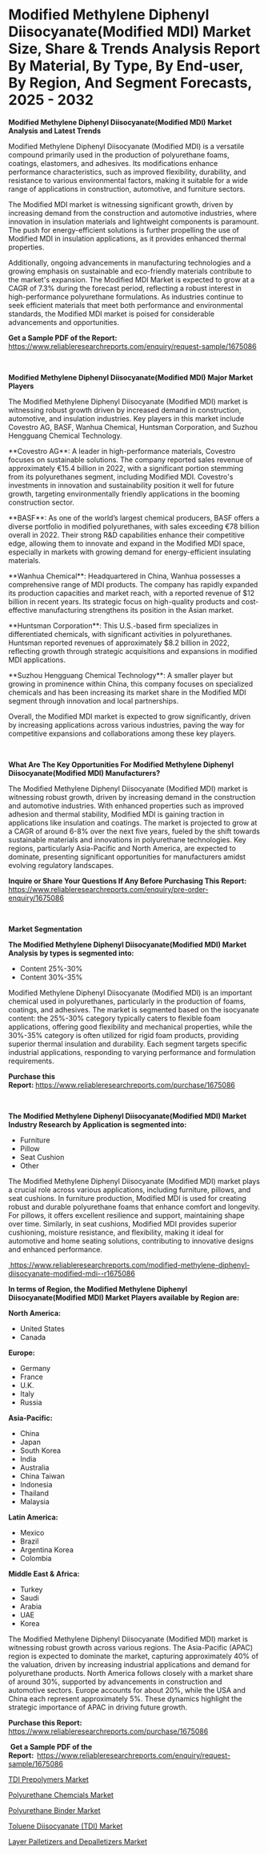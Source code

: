 <p><h1>Modified Methylene Diphenyl Diisocyanate(Modified MDI) Market Size, Share & Trends Analysis Report By Material, By Type, By End-user, By Region, And Segment Forecasts, 2025 - 2032</h1></p><p><strong>Modified Methylene Diphenyl Diisocyanate(Modified MDI) Market Analysis and Latest Trends</strong></p>
<p><p>Modified Methylene Diphenyl Diisocyanate (Modified MDI) is a versatile compound primarily used in the production of polyurethane foams, coatings, elastomers, and adhesives. Its modifications enhance performance characteristics, such as improved flexibility, durability, and resistance to various environmental factors, making it suitable for a wide range of applications in construction, automotive, and furniture sectors.</p><p>The Modified MDI market is witnessing significant growth, driven by increasing demand from the construction and automotive industries, where innovation in insulation materials and lightweight components is paramount. The push for energy-efficient solutions is further propelling the use of Modified MDI in insulation applications, as it provides enhanced thermal properties.</p><p>Additionally, ongoing advancements in manufacturing technologies and a growing emphasis on sustainable and eco-friendly materials contribute to the market's expansion. The Modified MDI Market is expected to grow at a CAGR of 7.3% during the forecast period, reflecting a robust interest in high-performance polyurethane formulations. As industries continue to seek efficient materials that meet both performance and environmental standards, the Modified MDI market is poised for considerable advancements and opportunities.</p></p>
<p><strong>Get a Sample PDF of the Report:&nbsp;</strong> <a href="https://www.reliableresearchreports.com/enquiry/request-sample/1675086?utm_campaign=24&utm_medium=2&utm_source=Github&utm_content=ia&utm_term=25032025&utm_id=modified-methylene-diphenyl-diisocyanatemodified-mdi">https://www.reliableresearchreports.com/enquiry/request-sample/1675086</a></p>
<p>&nbsp;</p>
<p><strong>Modified Methylene Diphenyl Diisocyanate(Modified MDI) Major Market Players</strong></p>
<p><p>The Modified Methylene Diphenyl Diisocyanate (Modified MDI) market is witnessing robust growth driven by increased demand in construction, automotive, and insulation industries. Key players in this market include Covestro AG, BASF, Wanhua Chemical, Huntsman Corporation, and Suzhou Hengguang Chemical Technology.</p><p>**Covestro AG**: A leader in high-performance materials, Covestro focuses on sustainable solutions. The company reported sales revenue of approximately €15.4 billion in 2022, with a significant portion stemming from its polyurethanes segment, including Modified MDI. Covestro's investments in innovation and sustainability position it well for future growth, targeting environmentally friendly applications in the booming construction sector.</p><p>**BASF**: As one of the world’s largest chemical producers, BASF offers a diverse portfolio in modified polyurethanes, with sales exceeding €78 billion overall in 2022. Their strong R&D capabilities enhance their competitive edge, allowing them to innovate and expand in the Modified MDI space, especially in markets with growing demand for energy-efficient insulating materials.</p><p>**Wanhua Chemical**: Headquartered in China, Wanhua possesses a comprehensive range of MDI products. The company has rapidly expanded its production capacities and market reach, with a reported revenue of $12 billion in recent years. Its strategic focus on high-quality products and cost-effective manufacturing strengthens its position in the Asian market.</p><p>**Huntsman Corporation**: This U.S.-based firm specializes in differentiated chemicals, with significant activities in polyurethanes. Huntsman reported revenues of approximately $8.2 billion in 2022, reflecting growth through strategic acquisitions and expansions in modified MDI applications.</p><p>**Suzhou Hengguang Chemical Technology**: A smaller player but growing in prominence within China, this company focuses on specialized chemicals and has been increasing its market share in the Modified MDI segment through innovation and local partnerships.</p><p>Overall, the Modified MDI market is expected to grow significantly, driven by increasing applications across various industries, paving the way for competitive expansions and collaborations among these key players.</p></p>
<p>&nbsp;</p>
<p><strong>What Are The Key Opportunities For Modified Methylene Diphenyl Diisocyanate(Modified MDI) Manufacturers?</strong></p>
<p><p>The Modified Methylene Diphenyl Diisocyanate (Modified MDI) market is witnessing robust growth, driven by increasing demand in the construction and automotive industries. With enhanced properties such as improved adhesion and thermal stability, Modified MDI is gaining traction in applications like insulation and coatings. The market is projected to grow at a CAGR of around 6-8% over the next five years, fueled by the shift towards sustainable materials and innovations in polyurethane technologies. Key regions, particularly Asia-Pacific and North America, are expected to dominate, presenting significant opportunities for manufacturers amidst evolving regulatory landscapes.</p></p>
<p><strong>Inquire or Share Your Questions If Any Before Purchasing This Report:</strong> <a href="https://www.reliableresearchreports.com/enquiry/pre-order-enquiry/1675086?utm_campaign=24&utm_medium=2&utm_source=Github&utm_content=ia&utm_term=25032025&utm_id=modified-methylene-diphenyl-diisocyanatemodified-mdi">https://www.reliableresearchreports.com/enquiry/pre-order-enquiry/1675086</a></p>
<p>&nbsp;</p>
<p><strong>Market Segmentation</strong></p>
<p><strong>The Modified Methylene Diphenyl Diisocyanate(Modified MDI) Market Analysis by types is segmented into:</strong></p>
<p><ul><li>Content 25%-30%</li><li>Content 30%-35%</li></ul></p>
<p><p>Modified Methylene Diphenyl Diisocyanate (Modified MDI) is an important chemical used in polyurethanes, particularly in the production of foams, coatings, and adhesives. The market is segmented based on the isocyanate content: the 25%-30% category typically caters to flexible foam applications, offering good flexibility and mechanical properties, while the 30%-35% category is often utilized for rigid foam products, providing superior thermal insulation and durability. Each segment targets specific industrial applications, responding to varying performance and formulation requirements.</p></p>
<p><strong>Purchase this Report:&nbsp;</strong><a href="https://www.reliableresearchreports.com/purchase/1675086?utm_campaign=24&utm_medium=2&utm_source=Github&utm_content=ia&utm_term=25032025&utm_id=modified-methylene-diphenyl-diisocyanatemodified-mdi">https://www.reliableresearchreports.com/purchase/1675086</a></p>
<p>&nbsp;</p>
<p><strong>The Modified Methylene Diphenyl Diisocyanate(Modified MDI) Market Industry Research by Application is segmented into:</strong></p>
<p><ul><li>Furniture</li><li>Pillow</li><li>Seat Cushion</li><li>Other</li></ul></p>
<p><p>The Modified Methylene Diphenyl Diisocyanate (Modified MDI) market plays a crucial role across various applications, including furniture, pillows, and seat cushions. In furniture production, Modified MDI is used for creating robust and durable polyurethane foams that enhance comfort and longevity. For pillows, it offers excellent resilience and support, maintaining shape over time. Similarly, in seat cushions, Modified MDI provides superior cushioning, moisture resistance, and flexibility, making it ideal for automotive and home seating solutions, contributing to innovative designs and enhanced performance.</p></p>
<p><a href="https://www.reliableresearchreports.com/modified-methylene-diphenyl-diisocyanate-modified-mdi--r1675086?utm_campaign=24&utm_medium=2&utm_source=Github&utm_content=ia&utm_term=25032025&utm_id=modified-methylene-diphenyl-diisocyanatemodified-mdi">&nbsp;https://www.reliableresearchreports.com/modified-methylene-diphenyl-diisocyanate-modified-mdi--r1675086</a></p>
<p><strong>In terms of Region, the Modified Methylene Diphenyl Diisocyanate(Modified MDI) Market Players available by Region are:</strong></p>
<p>
    <p> <strong> North America: </strong>
        <ul>
            <li>United States</li>
            <li>Canada</li>
        </ul>
        </p> 
    <p> <strong> Europe: </strong>
        <ul>
            <li>Germany</li>
            <li>France</li>
            <li>U.K.</li>
            <li>Italy</li>
            <li>Russia</li>
        </ul>
        </p> 
    <p> <strong> Asia-Pacific: </strong>
        <ul>
            <li>China</li>
            <li>Japan</li>
            <li>South Korea</li>
            <li>India</li>
            <li>Australia</li>
            <li>China Taiwan</li>
            <li>Indonesia</li>
            <li>Thailand</li>
            <li>Malaysia</li>
        </ul>
        </p> 
    <p> <strong> Latin America: </strong>
        <ul>
            <li>Mexico</li>
            <li>Brazil</li>
            <li>Argentina Korea</li>
            <li>Colombia</li>
        </ul>
        </p> 
    <p> <strong> Middle East & Africa: </strong>
        <ul>
            <li>Turkey</li>
            <li>Saudi</li>
            <li>Arabia</li>
            <li>UAE</li>
            <li>Korea</li>
        </ul>
    </p>
    </p>
<p><p>The Modified Methylene Diphenyl Diisocyanate (Modified MDI) market is witnessing robust growth across various regions. The Asia-Pacific (APAC) region is expected to dominate the market, capturing approximately 40% of the valuation, driven by increasing industrial applications and demand for polyurethane products. North America follows closely with a market share of around 30%, supported by advancements in construction and automotive sectors. Europe accounts for about 20%, while the USA and China each represent approximately 5%. These dynamics highlight the strategic importance of APAC in driving future growth.</p></p>
<p><strong>Purchase this Report: </strong><a href="https://www.reliableresearchreports.com/purchase/1675086?utm_campaign=24&utm_medium=2&utm_source=Github&utm_content=ia&utm_term=25032025&utm_id=modified-methylene-diphenyl-diisocyanatemodified-mdi">https://www.reliableresearchreports.com/purchase/1675086</a></p>
<p>&nbsp;<strong>Get a Sample PDF of the Report:&nbsp;&nbsp;</strong><a href="https://www.reliableresearchreports.com/enquiry/request-sample/1675086?utm_campaign=24&utm_medium=2&utm_source=Github&utm_content=ia&utm_term=25032025&utm_id=modified-methylene-diphenyl-diisocyanatemodified-mdi">https://www.reliableresearchreports.com/enquiry/request-sample/1675086</a></p>
<p><strong></strong></p>
<p><p><a href="https://github.com/porstgowinjq/Market-Research-Report-List-1/blob/main/tdi-prepolymers-market.md?utm_campaign=24&utm_medium=2&utm_source=Github&utm_content=ia&utm_term=25032025&utm_id=modified-methylene-diphenyl-diisocyanatemodified-mdi">TDI Prepolymers Market</a></p><p><a href="https://github.com/ximensbisade/Market-Research-Report-List-1/blob/main/polyurethane-chemcials-market.md?utm_campaign=24&utm_medium=2&utm_source=Github&utm_content=ia&utm_term=25032025&utm_id=modified-methylene-diphenyl-diisocyanatemodified-mdi">Polyurethane Chemcials Market</a></p><p><a href="https://github.com/blauetrelawz/Market-Research-Report-List-1/blob/main/polyurethane-binder-market.md?utm_campaign=24&utm_medium=2&utm_source=Github&utm_content=ia&utm_term=25032025&utm_id=modified-methylene-diphenyl-diisocyanatemodified-mdi">Polyurethane Binder Market</a></p><p><a href="https://github.com/amagloeaad54/Market-Research-Report-List-1/blob/main/toluene-diisocyanate-tdi-market.md?utm_campaign=24&utm_medium=2&utm_source=Github&utm_content=ia&utm_term=25032025&utm_id=modified-methylene-diphenyl-diisocyanatemodified-mdi">Toluene Diisocyanate (TDI) Market</a></p><p><a href="https://github.com/neiridionna/Market-Research-Report-List-1/blob/main/layer-palletizers-and-depalletizers-market.md?utm_campaign=24&utm_medium=2&utm_source=Github&utm_content=ia&utm_term=25032025&utm_id=modified-methylene-diphenyl-diisocyanatemodified-mdi">Layer Palletizers and Depalletizers Market</a></p></p>